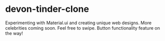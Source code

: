 # devon-tinder-clone

Experimenting with Material.ui and creating unique web designs. More celebrities coming soon. Feel free to swipe. Button functionality feature on the way!
